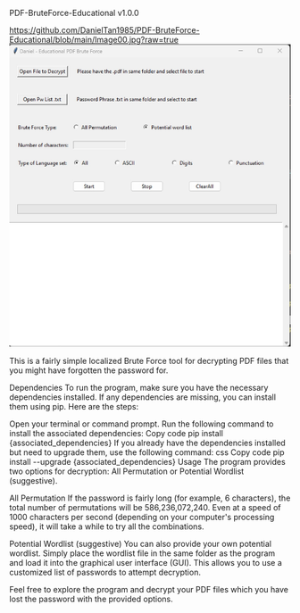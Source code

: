 PDF-BruteForce-Educational v1.0.0

https://github.com/DanielTan1985/PDF-BruteForce-Educational/blob/main/Image00.jpg?raw=true
![Alt text](https://github.com/DanielTan1985/PDF-BruteForce-Educational/blob/main/Image00.jpg?raw=true)

This is a fairly simple localized Brute Force tool for decrypting PDF files that you might have forgotten the password for.

Dependencies
To run the program, make sure you have the necessary dependencies installed. If any dependencies are missing, you can install them using pip. Here are the steps:

Open your terminal or command prompt.
Run the following command to install the associated dependencies:
Copy code
pip install {associated_dependencies}
If you already have the dependencies installed but need to upgrade them, use the following command:
css
Copy code
pip install --upgrade {associated_dependencies}
Usage
The program provides two options for decryption: All Permutation or Potential Wordlist (suggestive).

All Permutation
If the password is fairly long (for example, 6 characters), the total number of permutations will be 586,236,072,240. Even at a speed of 1000 characters per second (depending on your computer's processing speed), it will take a while to try all the combinations.

Potential Wordlist (suggestive)
You can also provide your own potential wordlist. Simply place the wordlist file in the same folder as the program and load it into the graphical user interface (GUI). This allows you to use a customized list of passwords to attempt decryption.

Feel free to explore the program and decrypt your PDF files which you have lost the password with the provided options.
